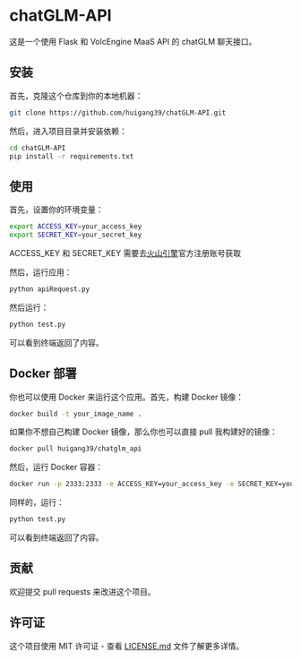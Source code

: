 # chatGLM-API

这是一个使用 Flask 和 VolcEngine MaaS API 的 chatGLM 聊天接口。

## 安装

首先，克隆这个仓库到你的本地机器：

```bash
git clone https://github.com/huigang39/chatGLM-API.git
```

然后，进入项目目录并安装依赖：

```bash
cd chatGLM-API
pip install -r requirements.txt
```

## 使用

首先，设置你的环境变量：

```bash
export ACCESS_KEY=your_access_key
export SECRET_KEY=your_secret_key
```

ACCESS_KEY 和 SECRET_KEY 需要去[火山引擎](https://www.volcengine.com/)官方注册账号获取

然后，运行应用：

```bash
python apiRequest.py
```

然后运行：

```bash
python test.py
```

可以看到终端返回了内容。

## Docker 部署

你也可以使用 Docker 来运行这个应用。首先，构建 Docker 镜像：

```bash
docker build -t your_image_name .
```

如果你不想自己构建 Docker 镜像，那么你也可以直接 pull 我构建好的镜像：

```bash
docker pull huigang39/chatglm_api
```

然后，运行 Docker 容器：

```bash
docker run -p 2333:2333 -e ACCESS_KEY=your_access_key -e SECRET_KEY=your_secret_key your_image_name
```

同样的，运行：

```bash
python test.py
```

可以看到终端返回了内容。

## 贡献

欢迎提交 pull requests 来改进这个项目。

## 许可证

这个项目使用 MIT 许可证 - 查看 [LICENSE.md](LICENSE.md) 文件了解更多详情。
